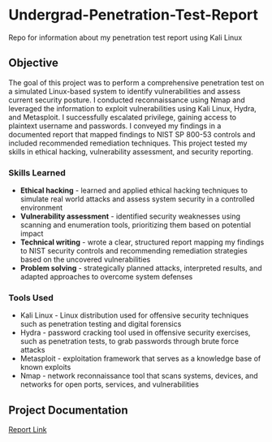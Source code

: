 # Undergrad-Penetration-Test-Report
Repo for information about my penetration test report using Kali Linux

## Objective
The goal of this project was to perform a comprehensive penetration test on a simulated Linux-based system to identify vulnerabilities and assess current security posture. I conducted reconnaissance using Nmap and leveraged the information to exploit vulnerabilities using Kali Linux, Hydra, and Metasploit. I successfully escalated privilege, gaining access to plaintext username and passwords. I conveyed my findings in a documented report that mapped findings to NIST SP 800-53 controls and included recommended remediation techniques. This project tested my skills in ethical hacking, vulnerability assessment, and security reporting. 


### Skills Learned
- **Ethical hacking** - learned and applied ethical hacking techniques to simulate real world attacks and assess system security in a controlled environment
- **Vulnerability assessment** - identified security weaknesses using scanning and enumeration tools, prioritizing them based on potential impact
- **Technical writing** - wrote a clear, structured report mapping my findings to NIST security controls and recommending remediation strategies based on the uncovered vulnerabilities
- **Problem solving** - strategically planned attacks, interpreted results, and adapted approaches to overcome system defenses

### Tools Used
- Kali Linux - Linux distribution used for offensive security techniques such as penetration testing and digital forensics 
- Hydra - password cracking tool used in offensive security exercises, such as penetration tests, to grab passwords through brute force attacks
- Metasploit - exploitation framework that serves as a knowledge base of known exploits
- Nmap - network reconnaissance tool that scans systems, devices, and networks for open ports, services, and vulnerabilities

## Project Documentation
<a href="https://1drv.ms/w/c/712147608ff64089/EYSv24d8oHlLsjJafaKTBk0BP14AhZ4OBIoAF2SuoTK0KQ?e=cMRyaO">Report Link</a>
